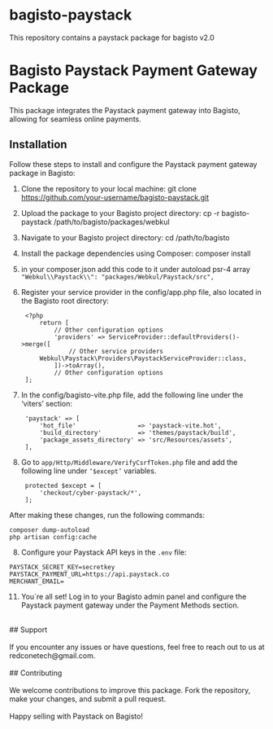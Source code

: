# bagisto-paystack
This repository contains a paystack package for bagisto v2.0

# Bagisto Paystack Payment Gateway Package

This package integrates the Paystack payment gateway into Bagisto, allowing for seamless online payments.

## Installation

Follow these steps to install and configure the Paystack payment gateway package in Bagisto:

1. Clone the repository to your local machine:
git clone https://github.com/your-username/bagisto-paystack.git
2. Upload the package to your Bagisto project directory:
cp -r bagisto-paystack /path/to/bagisto/packages/webkul
3. Navigate to your Bagisto project directory:
cd /path/to/bagisto
4. Install the package dependencies using Composer:
composer install
5. in your composer.json add this code to it under 
autoload psr-4 array
`"Webkul\\Paystack\\": "packages/Webkul/Paystack/src",`
6. Register your service provider in the config/app.php file, also located in the Bagisto root directory: <br>


		<?php
			return [
        		// Other configuration options 
        		'providers' => ServiceProvider::defaultProviders()->merge([
            		// Other service providers
		 	Webkul\Paystack\Providers\PaystackServiceProvider::class,
		        ])->toArray(),
		        // Other configuration options
    	];
7. In the config/bagisto-vite.php file, add the following line under the ‘viters’ section:




	    'paystack' => [
	        'hot_file'                 => 'paystack-vite.hot',
	        'build_directory'          => 'themes/paystack/build',
	        'package_assets_directory' => 'src/Resources/assets',
	    ],
	    

8. Go to `app/Http/Middleware/VerifyCsrfToken.php` file and add the following line under
`‘$except’` variables.

		protected $except = [
    		'checkout/cyber-paystack/*',
		];
After making these changes, run the following commands:<br>

	composer dump-autoload
	php artisan config:cache


8. Configure your Paystack API keys in the `.env` file: <br>
```
PAYSTACK_SECRET_KEY=secretkey
PAYSTACK_PAYMENT_URL=https://api.paystack.co 
MERCHANT_EMAIL=
```

11. You\`re all set! Log in to your Bagisto admin panel and configure the Paystack payment gateway under the Payment Methods section.<br>
<br>
## Support<br>
<br>
If you encounter any issues or have questions, feel free to reach out to us at redconetech@gmail.com.<br>
<br>
## Contributing<br>
<br>
We welcome contributions to improve this package. Fork the repository, make your changes, and submit a pull request.<br>
<br>
Happy selling with Paystack on Bagisto!<br>
